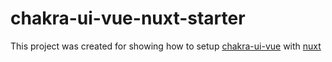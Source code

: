 # chakra-ui-vue-nuxt-starter

This project was created for showing how to setup [chakra-ui-vue](http://vue.chakra-ui.com) with [nuxt](https://nuxtjs.org)